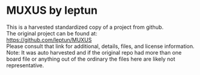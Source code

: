
# MUXUS by leptun  
This is a harvested standardized copy of a project from github.  
The original project can be found at:  
https://github.com/leptun/MUXUS  
Please consult that link for additional, details, files, and license information.  
Note: It was auto harvested and if the original repo had more than one board file or anything out of the ordinary the files here are likely not representative.  
    